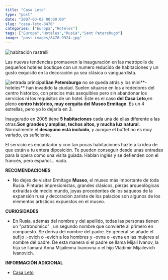 ```yaml
---
title: "Casa Leto"
type: "post"
date: "2007-03-02 00:00:00"
slug: "casa-leto-8476"
categories: ["Europa","Hoteles"]
tags: ["Europa","Hoteles","Rusia","Sant Petersbugo"]
image: "post-images/8476-9924.jpg"
---
```


![habitación rastrelli](post-images/8476-9924.jpg "habitación rastrelli")

Las nuevas tendencias promueven la inauguración en las metrópolis de pequeños hoteles boutique con un numero reducido de habitaciones y un gusto exquisito en la decoración ya sea clásica o vanguardista.

![entrada principal](post-images/8476-9926.jpg "entrada principal")**San Petersburgo** no se queda atrás y los mini**-hoteles** han invadido la ciudad. Suelen situarse en los alrededores del centro histórico, con precios más asequibles pero sin abandonar los servicios ni los requisitos de un hotel. Este es el caso **del Casa Leto**,en pleno **centro histórico, muy cerquita del Museo Ermitage**. Es un 4 estrellas, pero yo lo dejaría en 3.

Inaugurado en 2005 tiene **5 habitaciones** cada una de ellas diferente a las otras.**Son grandes y amplias, techos altos, y mucha luz natural**. Normalmente el **desayuno está incluido**, y aunque el buffet no es muy variado, es suficiente.

El servicio es encantador y con tan pocas habitaciones hazte a la idea de que están a tu entera diposición. Te pueden conseguir desde unas entradas para la opera como una visita guiada. Hablan inglés y se defienden con el francés, pero español... nada.

**RECOMENDACIONES**

- No dejes de visitar Ermitage **Museo**, el museo más importante de toda Rusia. Pinturas impresionistas, grandes clásicos, piezas arqueológicas extraídas de medio mundo, joyas procedentes de los saqueos de la expansión rusa y decoración zarista de los palacios son algunos de los elementos artísticos expuestos en el museo.

**CURIOSIDADES**

- En Rusia, además del nombre y del apellido, todas las personas tienen un "patronomico" , un segundo nombre que convierte al primero en compuesto. Se deriva del nombre del padre. En general se añade el sufijo :-ovich o -evich a los hombres y -ovna o -evna en las mujeres al nombre del padre. De esta manera si el padre se llama Mijail Ivanov, la hija se llamará Anna Mijailevna Ivanovna o el hijo Vladimir Mijailevich Ivanovich.

**INFORMACIÓN ADICIONAL**

- [Casa Leto ](http://www.casaleto.com/)
